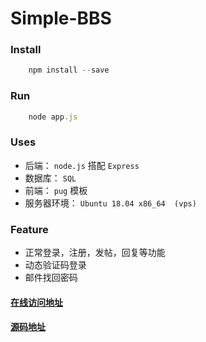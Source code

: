 # Simple-BBS

### Install 
```javascript
    npm install --save
```

### Run
```javascript
    node app.js
```
### Uses
- 后端： `node.js` 搭配 `Express`
- 数据库： `SQL` 
- 前端： `pug` 模板
- 服务器环境： `Ubuntu 18.04 x86_64  (vps)`

### Feature  
 - 正常登录，注册，发帖，回复等功能
 - 动态验证码登录
 - 邮件找回密码

#### [在线访问地址](http://vps.iceeweb.com:3002/)

#### [源码地址](http://vps.iceeweb.com:3002/)

